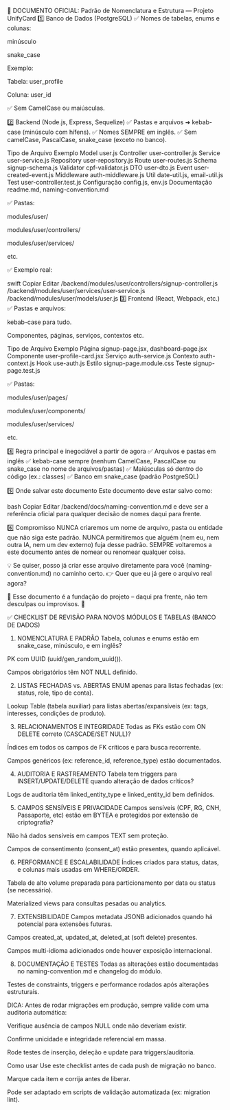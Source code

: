 📄 DOCUMENTO OFICIAL: Padrão de Nomenclatura e Estrutura — Projeto UnifyCard
1️⃣ Banco de Dados (PostgreSQL)
✅ Nomes de tabelas, enums e colunas:

minúsculo

snake_case

Exemplo:

Tabela: user_profile

Coluna: user_id

✅ Sem CamelCase ou maiúsculas.

2️⃣ Backend (Node.js, Express, Sequelize)
✅ Pastas e arquivos ➜ kebab-case (minúsculo com hífens).
✅ Nomes SEMPRE em inglês.
✅ Sem camelCase, PascalCase, snake_case (exceto no banco).

Tipo de Arquivo	Exemplo
Model	user.js
Controller	user-controller.js
Service	user-service.js
Repository	user-repository.js
Route	user-routes.js
Schema	signup-schema.js
Validator	cpf-validator.js
DTO	user-dto.js
Event	user-created-event.js
Middleware	auth-middleware.js
Util	date-util.js, email-util.js
Test	user-controller.test.js
Configuração	config.js, env.js
Documentação	readme.md, naming-convention.md

✅ Pastas:

modules/user/

modules/user/controllers/

modules/user/services/

etc.

✅ Exemplo real:

swift
Copiar
Editar
/backend/modules/user/controllers/signup-controller.js
/backend/modules/user/services/user-service.js
/backend/modules/user/models/user.js
3️⃣ Frontend (React, Webpack, etc.)
✅ Pastas e arquivos:

kebab-case para tudo.

Componentes, páginas, serviços, contextos etc.

Tipo de Arquivo	Exemplo
Página	signup-page.jsx, dashboard-page.jsx
Componente	user-profile-card.jsx
Serviço	auth-service.js
Contexto	auth-context.js
Hook	use-auth.js
Estilo	signup-page.module.css
Teste	signup-page.test.js

✅ Pastas:

modules/user/pages/

modules/user/components/

modules/user/services/

etc.

4️⃣ Regra principal e inegociável a partir de agora
✅ Arquivos e pastas em inglês
✅ kebab-case sempre (nenhum CamelCase, PascalCase ou snake_case no nome de arquivos/pastas)
✅ Maiúsculas só dentro do código (ex.: classes)
✅ Banco em snake_case (padrão PostgreSQL)

5️⃣ Onde salvar este documento
Este documento deve estar salvo como:

bash
Copiar
Editar
/backend/docs/naming-convention.md
e deve ser a referência oficial para qualquer decisão de nomes daqui para frente.

6️⃣ Compromisso
NUNCA criaremos um nome de arquivo, pasta ou entidade que não siga este padrão.
NUNCA permitiremos que alguém (nem eu, nem outra IA, nem um dev externo) fuja desse padrão.
SEMPRE voltaremos a este documento antes de nomear ou renomear qualquer coisa.

💡 Se quiser, posso já criar esse arquivo diretamente para você (naming-convention.md) no caminho certo.
👉 Quer que eu já gere o arquivo real agora?

🚀 Esse documento é a fundação do projeto – daqui pra frente, não tem desculpas ou improvisos. 🚀


✅ CHECKLIST DE REVISÃO PARA NOVOS MÓDULOS E TABELAS (BANCO DE DADOS)
1. NOMENCLATURA E PADRÃO
 Tabela, colunas e enums estão em snake_case, minúsculo, e em inglês?

 PK com UUID (uuid/gen_random_uuid()).

 Campos obrigatórios têm NOT NULL definido.

2. LISTAS FECHADAS vs. ABERTAS
 ENUM apenas para listas fechadas (ex: status, role, tipo de conta).

 Lookup Table (tabela auxiliar) para listas abertas/expansíveis (ex: tags, interesses, condições de produto).

3. RELACIONAMENTOS E INTEGRIDADE
 Todas as FKs estão com ON DELETE correto (CASCADE/SET NULL)?

 Índices em todos os campos de FK críticos e para busca recorrente.

 Campos genéricos (ex: reference_id, reference_type) estão documentados.

4. AUDITORIA E RASTREAMENTO
 Tabela tem triggers para INSERT/UPDATE/DELETE quando alteração de dados críticos?

 Logs de auditoria têm linked_entity_type e linked_entity_id bem definidos.

5. CAMPOS SENSÍVEIS E PRIVACIDADE
 Campos sensíveis (CPF, RG, CNH, Passaporte, etc) estão em BYTEA e protegidos por extensão de criptografia?

 Não há dados sensíveis em campos TEXT sem proteção.

 Campos de consentimento (consent_at) estão presentes, quando aplicável.

6. PERFORMANCE E ESCALABILIDADE
 Índices criados para status, datas, e colunas mais usadas em WHERE/ORDER.

 Tabela de alto volume preparada para particionamento por data ou status (se necessário).

 Materialized views para consultas pesadas ou analytics.

7. EXTENSIBILIDADE
 Campos metadata JSONB adicionados quando há potencial para extensões futuras.

 Campos created_at, updated_at, deleted_at (soft delete) presentes.

 Campos multi-idioma adicionados onde houver exposição internacional.

8. DOCUMENTAÇÃO E TESTES
 Todas as alterações estão documentadas no naming-convention.md e changelog do módulo.

 Testes de constraints, triggers e performance rodados após alterações estruturais.

DICA: Antes de rodar migrações em produção, sempre valide com uma auditoria automática:

Verifique ausência de campos NULL onde não deveriam existir.

Confirme unicidade e integridade referencial em massa.

Rode testes de inserção, deleção e update para triggers/auditoria.

Como usar
Use este checklist antes de cada push de migração no banco.

Marque cada item e corrija antes de liberar.

Pode ser adaptado em scripts de validação automatizada (ex: migration lint).